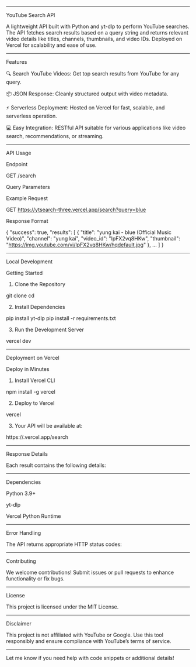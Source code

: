 
---

YouTube Search API

A lightweight API built with Python and yt-dlp to perform YouTube searches. The API fetches search results based on a query string and returns relevant video details like titles, channels, thumbnails, and video IDs. Deployed on Vercel for scalability and ease of use.


---

Features

🔍 Search YouTube Videos: Get top search results from YouTube for any query.

📦 JSON Response: Cleanly structured output with video metadata.

⚡ Serverless Deployment: Hosted on Vercel for fast, scalable, and serverless operation.

💻 Easy Integration: RESTful API suitable for various applications like video search, recommendations, or streaming.



---

API Usage

Endpoint

GET /search

Query Parameters

Example Request

GET https://ytsearch-three.vercel.app/search?query=blue

Response Format

{
  "success": true,
  "results": [
    {
      "title": "yung kai - blue (Official Music Video)",
      "channel": "yung kai",
      "video_id": "IpFX2vq8HKw",
      "thumbnail": "https://img.youtube.com/vi/IpFX2vq8HKw/hqdefault.jpg"
    },
    ...
  ]
}


---

Local Development

Getting Started

1. Clone the Repository

git clone <your-repo-url>
cd <project-directory>


2. Install Dependencies

pip install yt-dlp
pip install -r requirements.txt


3. Run the Development Server

vercel dev




---

Deployment on Vercel

Deploy in Minutes

1. Install Vercel CLI

npm install -g vercel


2. Deploy to Vercel

vercel


3. Your API will be available at:

https://<your-vercel-project>.vercel.app/search




---

Response Details

Each result contains the following details:


---

Dependencies

Python 3.9+

yt-dlp

Vercel Python Runtime



---

Error Handling

The API returns appropriate HTTP status codes:


---

Contributing

We welcome contributions! Submit issues or pull requests to enhance functionality or fix bugs.


---

License

This project is licensed under the MIT License.


---

Disclaimer

This project is not affiliated with YouTube or Google. Use this tool responsibly and ensure compliance with YouTube’s terms of service.


---

Let me know if you need help with code snippets or additional details!

